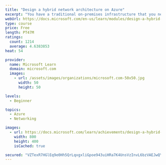 ```yaml
---
title: "Design a hybrid network architecture on Azure"
excerpt: "You have a traditional on-premises infrastructure that you need to connect to resources in Azure. In this module, you learn how to select a connectivity method for your use cases that balances functionality, cost, and security."
webUrl: https://docs.microsoft.com/en-us/learn/modules/design-a-hybrid-network-architecture/
type: course
price: Free
length: PT47M
ratings:
  count: 1214
  average: 4.6383853
heat: 54

provider:
  name: Microsoft Learn
  domain: microsoft.com
  images:
    - url: /assets/images/organizations/microsoft.com-50x50.jpg
      width: 50
      height: 50

levels:
  - Beginner

topics:
  - Azure
  - Networking

images:
  - url: https://docs.microsoft.com/learn/achievements/design-a-hybrid-network-architecture-social.png
    width: 800
    height: 400
    isCached: true

secured: "VZTexR7HGlEq9e0Hh5QrLqxgxliGpoe943uiHRa7K4UnsVzInvL6bzVAEJwQYh/hZ7d8752FW+hgqpat/wmEMvbTP7A9vTJjllaFlIlrLmIeDOUOvnUC5g67d5w6jNQNuQcLc7+kw1THCWFjl4KRcMKtTG/Ws+tIP8Fm4Sl9xQRBqvZfAYrC8sVs9XvbZ9TvMJBv4CzcUJNNBphAwJVNFnzNVpvbMg+u2nHj3/yexe1kgpA5tMpKTYJk33IdOyBz1n2aVr6B+RT9KAT0LfPFOTC6Nf67zaxjf+QUHaftt3I2fQp4zd+PZCAzvWKJ4kT4Zy/cIqcgX0gIP5yF9x/84fyqujd8e53GlABPDHtkMplFSeZtxbA8PkDB5zpQghC12kufD3F7UZ1MGxO9jV7gtoclN7s6exIs7fSLGxebRVM=;Q6rOdr5+efFlb/Bg0jVwQA=="
---
```


